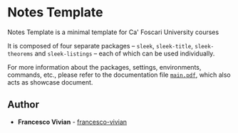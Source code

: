 # Notes Template

Notes Template is a minimal template for Ca' Foscari University courses

It is composed of four separate packages – `sleek`, `sleek-title`, `sleek-theorems` and `sleek-listings` – each of which can be used individually.

For more information about the packages, settings, environments, commands, etc., please refer to the documentation file [`main.pdf`](main.pdf), which also acts as showcase document.

## Author

* **Francesco Vivian** - [francesco-vivian](https://github.com/francescovivian)
